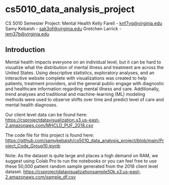 # cs5010_data_analysis_project

CS 5010 Semester Project: Mental Health
Kelly Farell - knf7vg@virginia.edu Samy Kebaish - sak3qf@virginia.edu
Gretchen Larrick - jem37b@virginia.edu

## Introduction
Mental health impacts everyone on an individual level, but it can be hard to visualize what the distribution of mental illness and treatment are across the United States. Using descriptive statistics, exploratory analyses, and an interactive website complete with visualizations was created to help patients, treatment providers, and the general public engage with diagnostic and healthcare information regarding mental illness and care. Additionally, trend analyses and traditional and machine-learning (ML) modeling methods were used to observe shifts over time and predict level of care and mental health diagnoses.

Our client level data can be found here: https://csprojectdatavisualization.s3.us-east-2.amazonaws.com/MHCLD_PUF_2018.csv

The code file for this project is found here:  https://github.com/samykebaish/cs5010_data_analysis_project/blob/main/Project_Code_Group10.ipynb

Note: As the dataset is quite large and places a high demand on RAM, we suggest using Colab Pro to run the notebooks or you can feel free to use these 50,000 patient random sample generated from the 2018 client level dataset. https://csprojectdatavisualizationsample50k.s3.us-east-2.amazonaws.com/sample_df.csv


